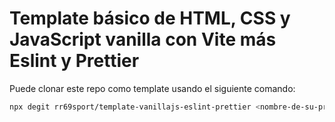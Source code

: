 # Template básico de HTML, CSS y JavaScript vanilla con Vite más Eslint y Prettier

Puede clonar este repo como template usando el siguiente comando:

```bash
npx degit rr69sport/template-vanillajs-eslint-prettier <nombre-de-su-proyecto>
```
